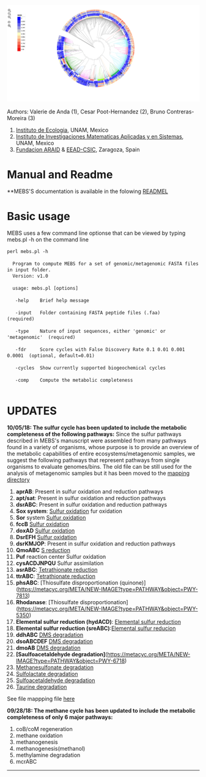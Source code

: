 ![MEBS](./images/MEBS.png) 

Authors: Valerie de Anda (1), Cesar Poot-Hernandez (2), Bruno Contreras-Moreira (3)

1. [Instituto de Ecologia](http://web.ecologia.unam.mx), UNAM, Mexico
2. [Instituto de Investigaciones Matematicas Aplicadas y en Sistemas](http://www.iimas.unam.mx), UNAM, Mexico
3. [Fundacion ARAID](http://www.araid.es) & [EEAD-CSIC](http://www.eead.csic.es), Zaragoza, Spain

# Manual and Readme 

**MEBS'S documentation is  available  in the folowing [READMEL](https://eead-csic-compbio.github.io/metagenome_Pfam_score/READMEv1.html)   


# Basic usage

MEBS uses a few  command line optionse that can  be viewed by typing mebs.pl -h on the command line

```
perl mebs.pl -h 

  Program to compute MEBS for a set of genomic/metagenomic FASTA files in input folder.
  Version: v1.0

  usage: mebs.pl [options] 

   -help    Brief help message
   
   -input   Folder containing FASTA peptide files (.faa)                  (required)

   -type    Nature of input sequences, either 'genomic' or 'metagenomic'  (required)

   -fdr     Score cycles with False Discovery Rate 0.1 0.01 0.001 0.0001  (optional, default=0.01)

   -cycles  Show currently supported biogeochemical cycles
   
   -comp    Compute the metabolic completeness      
   
```


# UPDATES 

**10/05/18: The sulfur cycle has been updated to include the metabolic completeness of the following pathways:**
Since the sulfur pathways described in MEBS's manuscript were assembled from many pathways found in a variety of organisms, whose purpose is to provide an overview of the metabolic capabilities of entire ecosystems/metagenomic samples, we suggest the following pathways that represent pathways from single organisms to  evaluate genomes/bins. The old file can be still used  for the analysis of metagenomic samples but it has been moved to the [mapping directory](https://github.com/eead-csic-compbio/metagenome_Pfam_score/mapping/pfam2kegg.tab) 

1. **aprAB**: Present in sulfur oxidation and reduction pathways
2. **apt/sat**: Present in sulfur oxidation and reduction pathways
3. **dsrABC**: Present in sulfur oxidation and reduction pathways
4. **Sox system**: [Sulfur oxidation](https://metacyc.org/META/NEW-IMAGE?type=PATHWAY&object=PWY-5296)
fur oxidation 
5. **Sor** system	[Sulfur oxidation](https://metacyc.org/META/NEW-IMAGE?type=PATHWAY&object=PWY-5302)
6. **fccB**	[Sulfur oxidation](https://metacyc.org/META/NEW-IMAGE?type=PATHWAY&object=PWY-5274)
7. **doxAD**	[Sulfur oxidation](https://metacyc.org/META/NEW-IMAGE?type=PATHWAY&object=PWY-5303)
8. **DsrEFH**	[Sulfur oxidation](https://metacyc.org/META/NEW-IMAGE?type=ENZYME&object=CPLX-8192)
9. **dsrKMJOP**: Present in sulfur oxidation and reduction pathways
10. **QmoABC**	[S reduction](https://www.frontiersin.org/articles/10.3389/fmicb.2011.00069/full)
11. **Puf** reaction center	Sulfur oxidation 
12. **cysACDJNPQU**	Sulfur assimilation
13. **asrABC**: [Tetrathionate reduction](https://metacyc.org/META/NEW-IMAGE?type=ENZYME&object=CPLX-7189)
14. **ttrABC**: [Tetrathionate reduction](https://metacyc.org/META/NEW-IMAGE?type=PATHWAY&object=PWY-5358)
15. **phsABC**:	[Thiosulfate disproportionation (quinone)] (https://metacyc.org/META/NEW-IMAGE?type=PATHWAY&object=PWY-7813)
16. **Rhodanase**: [Thiosulfate disproportionation] (https://metacyc.org/META/NEW-IMAGE?type=PATHWAY&object=PWY-5350)
17. **Elemental sulfur reduction (hydACD)**: [Elemental sulfur reduction](https://metacyc.org/META/NEW-IMAGE?type=ENZYME&object=CPLX-8264) 
18. **Elemental sulfur reduction (sreABC)**:[Elemental sulfur reducion](https://metacyc.org/META/NEW-IMAGE?type=PATHWAY&object=PWY-5332)
19. **ddhABC** [DMS degradation](https://metacyc.org/META/NEW-IMAGE?type=PATHWAY&object=PWY-6057)
20. **dsoABCDEF**	[DMS degradation](https://metacyc.org/META/NEW-IMAGE?type=ENZYME&object=CPLX-7669)
21. **dmoAB**	[DMS degradation](https://metacyc.org/META/NEW-IMAGE?type=PATHWAY&object=PWY-6047)
22.	**[Saulfoacetaldehyde degradation]**(https://metacyc.org/META/NEW-IMAGE?type=PATHWAY&object=PWY-6718)
23.	[Methanesulfonate degradation](https://metacyc.org/META/NEW-IMAGE?type=PATHWAY&object=PWY-6044)
24.	[Sulfolactate degradation](https://metacyc.org/META/NEW-IMAGE?type=PATHWAY&object=PWY-6616)
25.	[Sulfoacetaldehyde degradation](https://metacyc.org/META/NEW-IMAGE?type=PATHWAY&object=PWY-1281)
26. [Taurine degradation](https://metacyc.org/META/NEW-IMAGE?type=PATHWAY&object=PWY-1541)

See file mappping file [here](https://github.com/eead-csic-compbio/metagenome_Pfam_score/blob/master/cycles/sulfur/pfam2kegg.tab) 



**09/28/18:  The methane cycle has been updated to include the metabolic completeness of only 6 major pathways:**

1. coB/coM regeneration
2. methane oxidation 
3. methanogenesis
4. methanogenesis(methanol) 
5. methylamine degradation
6. mcrABC 
---
